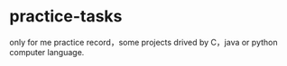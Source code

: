 # practice-tasks
only for me practice record，some projects drived by C，java or python  computer language.
